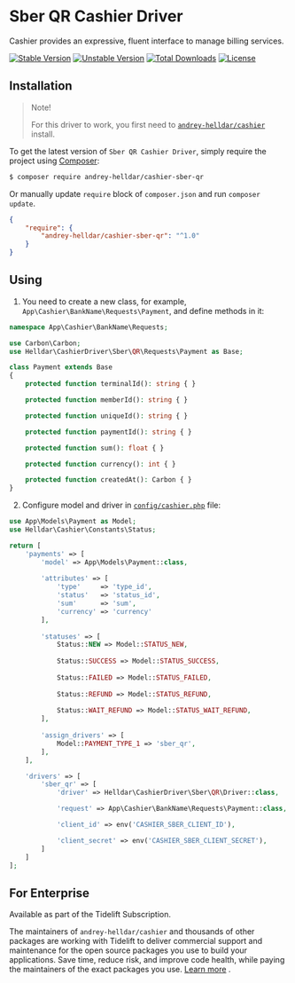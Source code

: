 # Sber QR Cashier Driver

Cashier provides an expressive, fluent interface to manage billing services.

[![Stable Version][badge_stable]][link_packagist]
[![Unstable Version][badge_unstable]][link_packagist]
[![Total Downloads][badge_downloads]][link_packagist]
[![License][badge_license]][link_license]

## Installation

> Note!
>
> For this driver to work, you first need to [`andrey-helldar/cashier`](https://github.com/andrey-helldar/cashier) install.

To get the latest version of `Sber QR Cashier Driver`, simply require the project using [Composer](https://getcomposer.org):

```bash
$ composer require andrey-helldar/cashier-sber-qr
```

Or manually update `require` block of `composer.json` and run `composer update`.

```json
{
    "require": {
        "andrey-helldar/cashier-sber-qr": "^1.0"
    }
}
```

## Using

1. You need to create a new class, for example, `App\Cashier\BankName\Requests\Payment`, and define methods in it:

```php
namespace App\Cashier\BankName\Requests;

use Carbon\Carbon;
use Helldar\CashierDriver\Sber\QR\Requests\Payment as Base;

class Payment extends Base
{
    protected function terminalId(): string { }

    protected function memberId(): string { }

    protected function uniqueId(): string { }

    protected function paymentId(): string { }

    protected function sum(): float { }

    protected function currency(): int { }

    protected function createdAt(): Carbon { }
}
```

2. Configure model and driver in [`config/cashier.php`](https://github.com/andrey-helldar/cashier/blob/main/config/cashier.php) file:

```php
use App\Models\Payment as Model;
use Helldar\Cashier\Constants\Status;

return [
    'payments' => [
        'model' => App\Models\Payment::class,
        
        'attributes' => [
            'type'     => 'type_id',
            'status'   => 'status_id',
            'sum'      => 'sum',
            'currency' => 'currency'
        ],
    
        'statuses' => [
            Status::NEW => Model::STATUS_NEW,
    
            Status::SUCCESS => Model::STATUS_SUCCESS,
    
            Status::FAILED => Model::STATUS_FAILED,
    
            Status::REFUND => Model::STATUS_REFUND,
    
            Status::WAIT_REFUND => Model::STATUS_WAIT_REFUND,
        ],
        
        'assign_drivers' => [
            Model::PAYMENT_TYPE_1 => 'sber_qr',
        ],
    ],

    'drivers' => [
        'sber_qr' => [
            'driver' => Helldar\CashierDriver\Sber\QR\Driver::class,

            'request' => App\Cashier\BankName\Requests\Payment::class,

            'client_id' => env('CASHIER_SBER_CLIENT_ID'),

            'client_secret' => env('CASHIER_SBER_CLIENT_SECRET'),
        ]
    ]
];
```

## For Enterprise

Available as part of the Tidelift Subscription.

The maintainers of `andrey-helldar/cashier` and thousands of other packages are working with Tidelift to deliver commercial support and maintenance for the open source packages you
use to build your applications. Save time, reduce risk, and improve code health, while paying the maintainers of the exact packages you
use. [Learn more](https://tidelift.com/subscription/pkg/packagist-andrey-helldar-cashier?utm_source=packagist-andrey-helldar-cashier&utm_medium=referral&utm_campaign=enterprise&utm_term=repo)
.

[badge_downloads]:      https://img.shields.io/packagist/dt/andrey-helldar/cashier-sber-qr.svg?style=flat-square

[badge_license]:        https://img.shields.io/packagist/l/andrey-helldar/cashier-sber-qr.svg?style=flat-square

[badge_stable]:         https://img.shields.io/github/v/release/andrey-helldar/cashier-sber-qr?label=stable&style=flat-square

[badge_unstable]:       https://img.shields.io/badge/unstable-dev--main-orange?style=flat-square

[link_license]:         LICENSE

[link_packagist]:       https://packagist.org/packages/andrey-helldar/cashier-sber-qr
